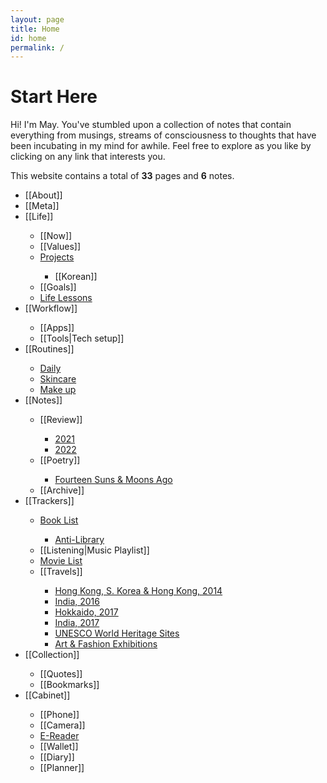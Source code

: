 ```yaml
---
layout: page
title: Home
id: home
permalink: /
---
```


<h1>Start Here</h1>

<p>Hi! I'm May. You've stumbled upon a collection of notes that contain everything from musings, streams of consciousness to thoughts that have been incubating in my mind for awhile. Feel free to explore as you like by clicking on any link that interests you.</p>

<p>This website contains a total of <b>33</b> pages and <b>6</b> notes.</p>

<ul>
<li>[[About]]</li>
<li>[[Meta]]</li>
<li>[[Life]]</li>
<ul>
    <li>[[Now]]</li>
    <li>[[Values]]</li>
    <li><a class="internal-link" href="/life/projects">Projects</a></li>
    <ul>
    <li>[[Korean]]</li>
    </ul>
    <li>[[Goals]]</li>
    <li><a class="internal-link" href="/life/lessons">Life Lessons</a></li>
</ul>
<li>[[Workflow]]</li>
<ul>
    <li>[[Apps]]</li>
    <li>[[Tools|Tech setup]]</li>
</ul>
<li>[[Routines]]</li>
<ul>
    <li><a class="internal-link" href="/routine/daily">Daily</a></li>
    <li><a class="internal-link" href="/routine/skincare">Skincare</a></li>
    <li><a class="internal-link" href="/routine/make-up">Make up</a></li>
</ul>  
<li>[[Notes]]</li>
<ul>
    <li>[[Review]]</li>
    <ul>
    <li><a class="internal-link" href="/year/2021">2021</a></li>
    <li><a class="internal-link" href="/year/2022">2022</a></li>
    </ul>
    <li>[[Poetry]]</li>
    <ul>
    <li><a class="internal-link" href="/poem/fourteen-suns">Fourteen Suns & Moons Ago</a></li>
    </ul>
<li>[[Archive]]</li>
</ul>  
<li>[[Trackers]]</li>
    <ul>
    <li><a class="internal-link" href="/books/book-list">Book List</a></li>
    <ul>
    <li><a class="internal-link" href="/books/anti-library">Anti-Library</a></li>
    </ul>
    <li>[[Listening|Music Playlist]]</li>
    <li><a class="internal-link" href="/movies/movie-list">Movie List</a></li>
    <li>[[Travels]]</li>
    <ul>
    <li><a class="internal-link" href="/trip/east-asia-2014">Hong Kong, S. Korea & Hong Kong, 2014</a></li>
    <li><a class="internal-link" href="/trip/india-2016">India, 2016</a></li>
    <li><a class="internal-link" href="/trip/hokkaido-2017">Hokkaido, 2017</a></li>
    <li><a class="internal-link" href="/trip/india-2017">India, 2017</a></li>
    <li><a class="internal-link" href="/trip/unesco">UNESCO World Heritage Sites</a></li>
    <li><a class="internal-link" href="/trip/exhibitions">Art & Fashion Exhibitions</a></li>
    </ul>
</ul>
<li>[[Collection]]</li>
<ul>
<li>[[Quotes]]</li>
<li>[[Bookmarks]]</li>
</ul>  
<li>[[Cabinet]]</li>
<ul>
<li>[[Phone]]</li>
<li>[[Camera]]</li>
<li><a class="internal-link" href="/item/e-reader">E-Reader</a></li>
<li>[[Wallet]]</li>
<li>[[Diary]]</li>
<li>[[Planner]]</li>
</ul>
</ul>



<style>
  .wrapper {
    max-width: 58em;
  }
</style>
